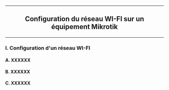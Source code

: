 ----------------------------------------------------------------------------------------------------------------------------------------------------------------------------------------------
## <p align='center'> Configuration du réseau WI-FI sur un équipement Mikrotik </p>

----------------------------------------------------------------------------------------------------------------------------------------------------------------------------------------------
### I. Configuration d'un réseau WI-FI
#### A. XXXXXX
#### B. XXXXXX
#### C. XXXXXX


